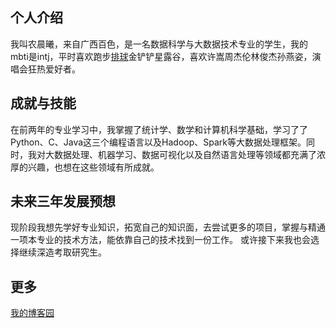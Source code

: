 
个人介绍
------
我叫农晨曦，来自广西百色，是一名数据科学与大数据技术专业的学生，我的mbti是intj，平时喜欢跑步[排球](../images/1.png)金铲铲星露谷，喜欢许嵩周杰伦林俊杰孙燕姿，演唱会狂热爱好者。

成就与技能
------
在前两年的专业学习中，我掌握了统计学、数学和计算机科学基础，学习了了Python、C、Java这三个编程语言以及Hadoop、Spark等大数据处理框架。同时，我对大数据处理、机器学习、数据可视化以及自然语言处理等领域都充满了浓厚的兴趣，也想在这些领域有所成就。

未来三年发展预想
------
现阶段我想先学好专业知识，拓宽自己的知识面，去尝试更多的项目，掌握与精通一项本专业的技术方法，能依靠自己的技术找到一份工作。
或许接下来我也会选择继续深造考取研究生。

更多
------
[我的博客园](https://www.cnblogs.com/nchenxi)
